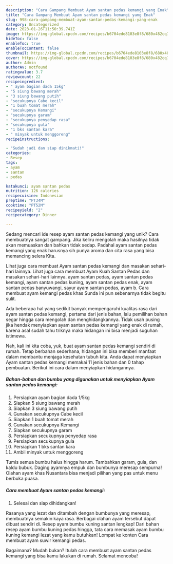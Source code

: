 ```yaml
---
description: "Cara Gampang Membuat Ayam santan pedas kemangi yang Enak"
title: "Cara Gampang Membuat Ayam santan pedas kemangi yang Enak"
slug: 998-cara-gampang-membuat-ayam-santan-pedas-kemangi-yang-enak
category: Uncategorized
date: 2023-01-26T11:50:39.741Z
image: https://img-global.cpcdn.com/recipes/b6704ede8103e8f8/680x482cq70/ayam-santan-pedas-kemangi-foto-resep-utama.jpg
hideToc: false
enableToc: true
enableTocContent: false
thumbnail: https://img-global.cpcdn.com/recipes/b6704ede8103e8f8/680x482cq70/ayam-santan-pedas-kemangi-foto-resep-utama.jpg
cover: https://img-global.cpcdn.com/recipes/b6704ede8103e8f8/680x482cq70/ayam-santan-pedas-kemangi-foto-resep-utama.jpg
author: Admin
authorAv: notfound
ratingvalue: 3.7
reviewcount: 22
recipeingredient:
- " ayam bagian dada 15kg"
- "5 siung bawang merah"
- "3 siung bawang putih"
- "secukupnya Cabe kecil"
- "1 buah tomat merah"
- "secukupnya Kemangi"
- "secukupnya garam"
- "secukupnya penyedap rasa"
- "secukupnya gula"
- "1 bks santan kara"
- " minyak untuk menggoreng"
recipeinstructions:

- "Sudah jadi dan siap dinikmati!"
categories:
- Resep
tags:
- ayam
- santan
- pedas

katakunci: ayam santan pedas 
nutrition: 126 calories
recipecuisine: Indonesian
preptime: "PT34M"
cooktime: "PT52M"
recipeyield: "2"
recipecategory: Dinner

---
```





Sedang mencari ide resep ayam santan pedas kemangi yang unik? Cara membuatnya sangat gampang. Jika keliru mengolah maka hasilnya tidak akan memuaskan dan bahkan tidak sedap. Padahal ayam santan pedas kemangi yang enak harusnya sih punya aroma dan cita rasa yang bisa memancing selera Kita.





Lihat juga cara membuat Ayam santan pedas kemangi dan masakan sehari-hari lainnya. Lihat juga cara membuat Ayam Kuah Santan Pedas dan masakan sehari-hari lainnya. ayam santan pedas, ayam santan pedas kemangi, ayam santan pedas kuning, ayam santan pedas enak, ayam santan pedas banyuwangi, sayur ayam santan pedas, ayam b. Cara membuat ayam kemangi pedas khas Sunda ini pun sebenarnya tidak begitu sulit.

Ada beberapa hal yang sedikit banyak mempengaruhi kualitas rasa dari ayam santan pedas kemangi, pertama dari jenis bahan, lalu pemilihan bahan segar hingga cara mengolah dan menghidangkannya. Tidak usah pusing jika hendak menyiapkan ayam santan pedas kemangi yang enak di rumah, karena asal sudah tahu triknya maka hidangan ini bisa menjadi suguhan istimewa.






Nah, kali ini kita coba, yuk, buat ayam santan pedas kemangi sendiri di rumah. Tetap berbahan sederhana, hidangan ini bisa memberi manfaat dalam membantu menjaga kesehatan tubuh kita. Anda dapat menyiapkan Ayam santan pedas kemangi memakai 11 jenis bahan dan 0 tahap pembuatan. Berikut ini cara dalam menyiapkan hidangannya.

<!--inarticleads1-->

##### Bahan-bahan dan bumbu yang digunakan untuk menyiapkan Ayam santan pedas kemangi:

1. Persiapkan  ayam bagian dada 1/5kg
1. Siapkan 5 siung bawang merah
1. Siapkan 3 siung bawang putih
1. Gunakan secukupnya Cabe kecil
1. Siapkan 1 buah tomat merah
1. Gunakan secukupnya Kemangi
1. Siapkan secukupnya garam
1. Persiapkan secukupnya penyedap rasa
1. Persiapkan secukupnya gula
1. Persiapkan 1 bks santan kara
1. Ambil  minyak untuk menggoreng


Tumis semua bumbu halus hingga harum. Tambahkan garam, gula, dan kaldu bubuk. Daging ayamnya empuk dan bumbunya meresap sempurna! Olahan ayam khas Nusantara bisa menjadi pilihan yang pas untuk menu berbuka puasa. 

<!--inarticleads2-->

##### Cara membuat Ayam santan pedas kemangi:


1. Selesai dan siap dihidangkan!

Rasanya yang lezat dan ditambah dengan bumbunya yang meresap, membuatnya semakin kaya rasa. Berbagai olahan ayam tersebut dapat dibuat sendiri di. Resep ayam bumbu kuning santan lengkap! Dari bahan resep ayam bumbu kuning pedas hingga, tata cara memasak ayam bumbu kuning kemangi lezat yang kamu butuhkan! Lompat ke konten Cara membuat ayam suwir kemangi pedas. 

Bagaimana? Mudah bukan? Itulah cara membuat ayam santan pedas kemangi yang bisa kamu lakukan di rumah. Selamat mencoba!
